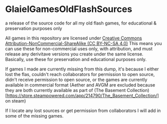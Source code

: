 # GlaielGamesOldFlashSources
a release of the source code for all my old flash games, for educational &amp; preservation purposes only

All games in this repository are licensed under [Creative Commons Attribution-NonCommercial-ShareAlike (CC BY-NC-SA 4.0)](https://creativecommons.org/licenses/by-nc-sa/4.0/)
This means you can use these for non-commercial uses only, with attribution, and must release any derivitave versions you create under the same license. Basically, use these for preservation and educational purposes only.

If games I made are currently missing from this dump, it's because I either lost the flas, couldn't reach collaborators for permission to open source, didn't receive permission to open source, or the games are currently available in commercial format (Aether and AVGM are excluded because they are both currently available as part of (The Basement Collection)[https://store.steampowered.com/app/214790/The_Basement_Collection/] on steam)

If I locate any lost sources or get permission from collaborators I will add in some of the missing games.
